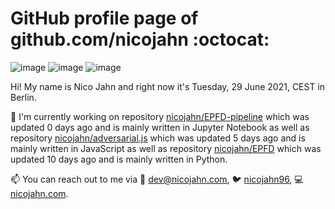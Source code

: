 # GitHub profile page of <!-- github -->github.com/nicojahn<!-- github --> :octocat:

![image](https://img.shields.io/badge/in%20progress%20since-aug.%201996-blue?style=flat) ![image](https://img.shields.io/badge/runs%20on-caffeine-brown?style=flat&logo=buy-me-a-coffee&logoColor=brown) ![image](https://img.shields.io/badge/homepage-blank-white?style=flat&?link=https://nicojahn.com&link=https://nicojahn.com)

Hi! My name is <!-- name -->Nico Jahn<!-- name --> and right now it's <!-- date -->Tuesday, 29 June 2021, CEST<!-- date --> in <!-- city -->Berlin<!-- city -->.

🔭 I'm currently working on <!-- projects -->repository [nicojahn/EPFD-pipeline](https://github.com/nicojahn/EPFD-pipeline) which was updated 0 days ago and is mainly written in Jupyter Notebook as well as repository [nicojahn/adversarial.js](https://github.com/nicojahn/adversarial.js) which was updated 5 days ago and is mainly written in JavaScript as well as repository [nicojahn/EPFD](https://github.com/nicojahn/EPFD) which was updated 10 days ago and is mainly written in Python<!-- projects -->.

📫 You can reach out to me via <!-- contact -->:email: dev@nicojahn.com, :bird: [nicojahn96](https://twitter.com/nicojahn96), :computer: [nicojahn.com](https://nicojahn.com)<!-- contact -->.
